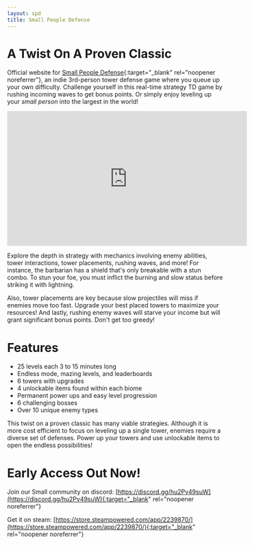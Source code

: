 ```yaml
---
layout: spd
title: Small People Defense
---
```


# A Twist On A Proven Classic

Official website for [Small People Defense](https://store.steampowered.com/app/2239870/){:target="_blank" rel="noopener noreferrer"}, an indie 3rd-person tower defense game where you queue up your own difficulty. Challenge yourself in this real-time strategy TD game by rushing incoming waves to get bonus points. Or simply enjoy leveling up your *small person* into the largest in the world!

<p align="center">
<iframe width="560" height="315" src="https://www.youtube.com/embed/iubqgNdi7Jg" title="YouTube video player" frameborder="0" allow="accelerometer; autoplay; clipboard-write; encrypted-media; gyroscope; picture-in-picture; web-share" allowfullscreen></iframe>
</p>

Explore the depth in strategy with mechanics involving enemy abilities, tower interactions, tower placements, rushing waves, and more! For instance, the barbarian has a shield that's only breakable with a stun combo. To stun your foe, you must inflict the burning and slow status before striking it with lightning.

Also, tower placements are key because slow projectiles will miss if enemies move too fast. Upgrade your best placed towers to maximize your resources! And lastly, rushing enemy waves will starve your income but will grant significant bonus points. Don't get too greedy!

# Features

* 25 levels each 3 to 15 minutes long
* Endless mode, mazing levels, and leaderboards
* 6 towers with upgrades
* 4 unlockable items found within each biome
* Permanent power ups and easy level progression
* 6 challenging bosses
* Over 10 unique enemy types

This twist on a proven classic has many viable strategies. Although it is more cost efficient to focus on leveling up a single tower, enemies require a diverse set of defenses. Power up your towers and use unlockable items to open the endless possibilities!

# Early Access Out Now!

Join our Small community on discord: [https://discord.gg/hu2Pv49suW](https://discord.gg/hu2Pv49suW){:target="_blank" rel="noopener noreferrer"}

Get it on steam: [https://store.steampowered.com/app/2239870/](https://store.steampowered.com/app/2239870/){:target="_blank" rel="noopener noreferrer"}
